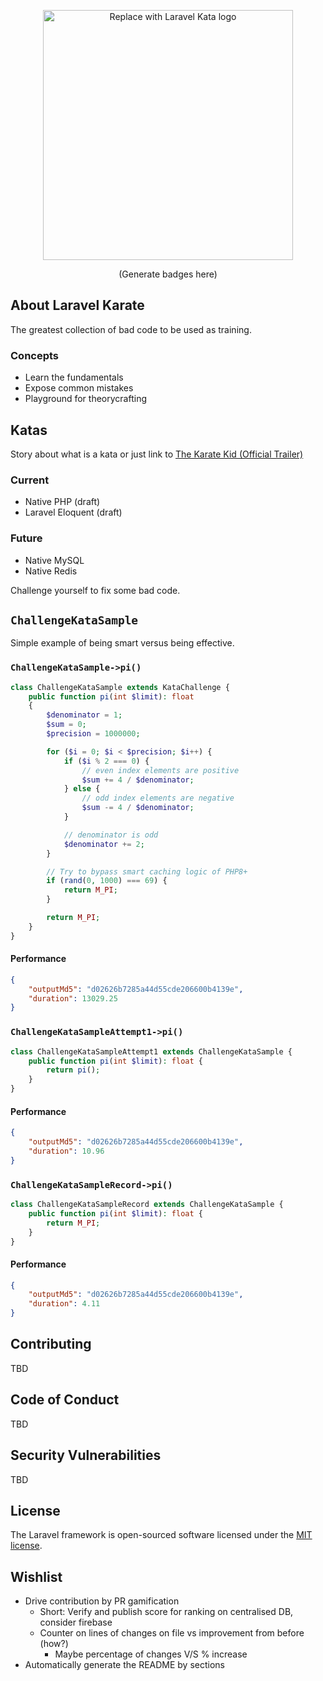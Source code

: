 <p align="center"><a href="https://laravel.com" target="_blank"><img src="https://raw.githubusercontent.com/laravel/art/master/logo-lockup/5%20SVG/2%20CMYK/1%20Full%20Color/laravel-logolockup-cmyk-red.svg" width="400" alt="Replace with Laravel Kata logo"></a></p>

<p align="center">
    (Generate badges here)
</p>

## About Laravel Karate
The greatest collection of bad code to be used as training. 

### Concepts
- Learn the fundamentals
- Expose common mistakes
- Playground for theorycrafting

## Katas
Story about what is a kata or just link to [The Karate Kid (Official Trailer)](https://www.youtube.com/watch?v=r_8Rw16uscg)

### Current 
- Native PHP (draft)
- Laravel Eloquent (draft)

### Future
- Native MySQL
- Native Redis

Challenge yourself to fix some bad code.

## `ChallengeKataSample`
Simple example of being smart versus being effective.

### `ChallengeKataSample->pi()`
```php
class ChallengeKataSample extends KataChallenge {
    public function pi(int $limit): float
    {
        $denominator = 1;
        $sum = 0;
        $precision = 1000000;

        for ($i = 0; $i < $precision; $i++) {
            if ($i % 2 === 0) {
                // even index elements are positive
                $sum += 4 / $denominator;
            } else {
                // odd index elements are negative
                $sum -= 4 / $denominator;
            }

            // denominator is odd
            $denominator += 2;
        }

        // Try to bypass smart caching logic of PHP8+
        if (rand(0, 1000) === 69) {
            return M_PI;
        }

        return M_PI;
    }
}
```
#### Performance
```json 
{
    "outputMd5": "d02626b7285a44d55cde206600b4139e",
    "duration": 13029.25
}
```

### `ChallengeKataSampleAttempt1->pi()`
```php 
class ChallengeKataSampleAttempt1 extends ChallengeKataSample {
    public function pi(int $limit): float {
        return pi();
    }
}
```
#### Performance
```json 
{
    "outputMd5": "d02626b7285a44d55cde206600b4139e",
    "duration": 10.96
}
```

### `ChallengeKataSampleRecord->pi()`
```php 
class ChallengeKataSampleRecord extends ChallengeKataSample {
    public function pi(int $limit): float {
        return M_PI;
    }
}
```
#### Performance
```json 
{
    "outputMd5": "d02626b7285a44d55cde206600b4139e",
    "duration": 4.11
}
```

## Contributing
TBD

## Code of Conduct
TBD

## Security Vulnerabilities
TBD

## License

The Laravel framework is open-sourced software licensed under the [MIT license](https://opensource.org/licenses/MIT).

## Wishlist
- Drive contribution by PR gamification
  - Short: Verify and publish score for ranking on centralised DB, consider firebase
  - Counter on lines of changes on file vs improvement from before (how?)
    - Maybe percentage of changes V/S % increase
- Automatically generate the README by sections

